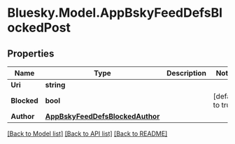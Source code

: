 # Bluesky.Model.AppBskyFeedDefsBlockedPost

## Properties

Name | Type | Description | Notes
------------ | ------------- | ------------- | -------------
**Uri** | **string** |  | 
**Blocked** | **bool** |  | [default to true]
**Author** | [**AppBskyFeedDefsBlockedAuthor**](AppBskyFeedDefsBlockedAuthor.md) |  | 

[[Back to Model list]](../README.md#documentation-for-models) [[Back to API list]](../README.md#documentation-for-api-endpoints) [[Back to README]](../README.md)

